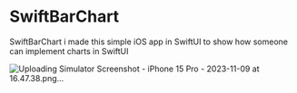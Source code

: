 # SwiftBarChart
SwiftBarChart i made this simple iOS app in SwiftUI to show how someone can implement charts in SwiftUI

![Uploading Simulator Screenshot - iPhone 15 Pro - 2023-11-09 at 16.47.38.png…]()
